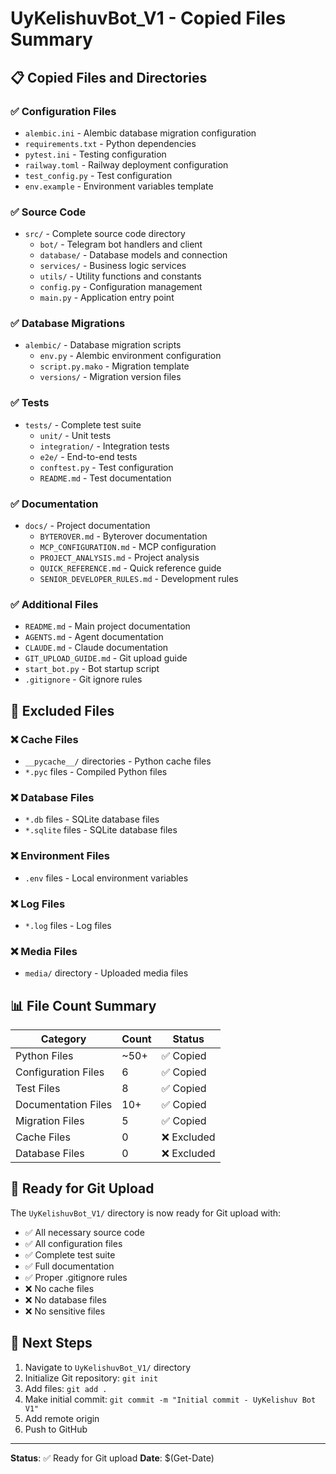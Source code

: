 # UyKelishuvBot_V1 - Copied Files Summary

## 📋 Copied Files and Directories

### ✅ Configuration Files
- `alembic.ini` - Alembic database migration configuration
- `requirements.txt` - Python dependencies
- `pytest.ini` - Testing configuration
- `railway.toml` - Railway deployment configuration
- `test_config.py` - Test configuration
- `env.example` - Environment variables template

### ✅ Source Code
- `src/` - Complete source code directory
  - `bot/` - Telegram bot handlers and client
  - `database/` - Database models and connection
  - `services/` - Business logic services
  - `utils/` - Utility functions and constants
  - `config.py` - Configuration management
  - `main.py` - Application entry point

### ✅ Database Migrations
- `alembic/` - Database migration scripts
  - `env.py` - Alembic environment configuration
  - `script.py.mako` - Migration template
  - `versions/` - Migration version files

### ✅ Tests
- `tests/` - Complete test suite
  - `unit/` - Unit tests
  - `integration/` - Integration tests
  - `e2e/` - End-to-end tests
  - `conftest.py` - Test configuration
  - `README.md` - Test documentation

### ✅ Documentation
- `docs/` - Project documentation
  - `BYTEROVER.md` - Byterover documentation
  - `MCP_CONFIGURATION.md` - MCP configuration
  - `PROJECT_ANALYSIS.md` - Project analysis
  - `QUICK_REFERENCE.md` - Quick reference guide
  - `SENIOR_DEVELOPER_RULES.md` - Development rules

### ✅ Additional Files
- `README.md` - Main project documentation
- `AGENTS.md` - Agent documentation
- `CLAUDE.md` - Claude documentation
- `GIT_UPLOAD_GUIDE.md` - Git upload guide
- `start_bot.py` - Bot startup script
- `.gitignore` - Git ignore rules

## 🚫 Excluded Files

### ❌ Cache Files
- `__pycache__/` directories - Python cache files
- `*.pyc` files - Compiled Python files

### ❌ Database Files
- `*.db` files - SQLite database files
- `*.sqlite` files - SQLite database files

### ❌ Environment Files
- `.env` files - Local environment variables

### ❌ Log Files
- `*.log` files - Log files

### ❌ Media Files
- `media/` directory - Uploaded media files

## 📊 File Count Summary

| Category | Count | Status |
|----------|-------|--------|
| Python Files | ~50+ | ✅ Copied |
| Configuration Files | 6 | ✅ Copied |
| Test Files | 8 | ✅ Copied |
| Documentation Files | 10+ | ✅ Copied |
| Migration Files | 5 | ✅ Copied |
| Cache Files | 0 | ❌ Excluded |
| Database Files | 0 | ❌ Excluded |

## 🎯 Ready for Git Upload

The `UyKelishuvBot_V1/` directory is now ready for Git upload with:
- ✅ All necessary source code
- ✅ All configuration files
- ✅ Complete test suite
- ✅ Full documentation
- ✅ Proper .gitignore rules
- ❌ No cache files
- ❌ No database files
- ❌ No sensitive files

## 🚀 Next Steps

1. Navigate to `UyKelishuvBot_V1/` directory
2. Initialize Git repository: `git init`
3. Add files: `git add .`
4. Make initial commit: `git commit -m "Initial commit - UyKelishuv Bot V1"`
5. Add remote origin
6. Push to GitHub

---
**Status**: ✅ Ready for Git upload
**Date**: $(Get-Date)
